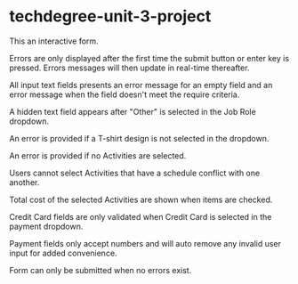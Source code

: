 # techdegree-unit-3-project

This an interactive form.

Errors are only displayed after the first time the submit button or enter key is pressed.  Errors messages will then update in real-time thereafter.

All input text fields presents an error message for an empty field and an error message when the field doesn't meet the require criteria.

A hidden text field appears after "Other" is selected in the Job Role dropdown.

An error is provided if a T-shirt design is not selected in the dropdown.

An error is provided if no Activities are selected.

Users cannot select Activities that have a schedule conflict with one another.

Total cost of the selected Activities are shown when items are checked.

Credit Card fields are only validated when Credit Card is selected in the payment dropdown.

Payment fields only accept numbers and will auto remove any invalid user input for added convenience.

Form can only be submitted when no errors exist.
